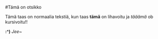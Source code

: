 #Tämä on otsikko

Tämä taas on normaalia tekstiä, kun taas **tämä** on lihavoitu
ja *tääämä* ob kursivoitu!!

**:^)** *Jee~*
